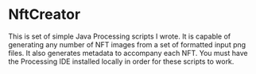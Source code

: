 # NftCreator
This is set of simple Java Processing scripts I wrote. It is capable of generating any number of NFT images from a set of formatted input png files.  It also generates metadata to accompany each NFT. You must have the Processing IDE installed locally in order for these scripts to work. 

